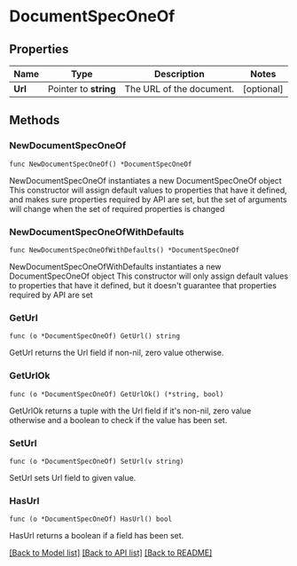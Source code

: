 # DocumentSpecOneOf

## Properties

Name | Type | Description | Notes
------------ | ------------- | ------------- | -------------
**Url** | Pointer to **string** | The URL of the document. | [optional] 

## Methods

### NewDocumentSpecOneOf

`func NewDocumentSpecOneOf() *DocumentSpecOneOf`

NewDocumentSpecOneOf instantiates a new DocumentSpecOneOf object
This constructor will assign default values to properties that have it defined,
and makes sure properties required by API are set, but the set of arguments
will change when the set of required properties is changed

### NewDocumentSpecOneOfWithDefaults

`func NewDocumentSpecOneOfWithDefaults() *DocumentSpecOneOf`

NewDocumentSpecOneOfWithDefaults instantiates a new DocumentSpecOneOf object
This constructor will only assign default values to properties that have it defined,
but it doesn't guarantee that properties required by API are set

### GetUrl

`func (o *DocumentSpecOneOf) GetUrl() string`

GetUrl returns the Url field if non-nil, zero value otherwise.

### GetUrlOk

`func (o *DocumentSpecOneOf) GetUrlOk() (*string, bool)`

GetUrlOk returns a tuple with the Url field if it's non-nil, zero value otherwise
and a boolean to check if the value has been set.

### SetUrl

`func (o *DocumentSpecOneOf) SetUrl(v string)`

SetUrl sets Url field to given value.

### HasUrl

`func (o *DocumentSpecOneOf) HasUrl() bool`

HasUrl returns a boolean if a field has been set.


[[Back to Model list]](../README.md#documentation-for-models) [[Back to API list]](../README.md#documentation-for-api-endpoints) [[Back to README]](../README.md)


